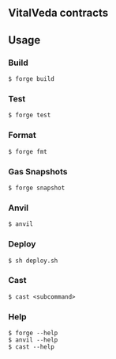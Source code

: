 ## VitalVeda contracts

## Usage

### Build

```shell
$ forge build
```

### Test

```shell
$ forge test
```

### Format

```shell
$ forge fmt
```

### Gas Snapshots

```shell
$ forge snapshot
```

### Anvil

```shell
$ anvil
```

### Deploy

```shell
$ sh deploy.sh
```

### Cast

```shell
$ cast <subcommand>
```

### Help

```shell
$ forge --help
$ anvil --help
$ cast --help
```
